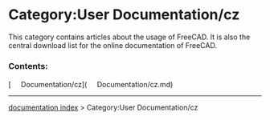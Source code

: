 # Category:User Documentation/cz
This category contains articles about the usage of FreeCAD. It is also the central download list for the online documentation of FreeCAD.

### Contents:

[<img src="images/Property.png" style="width:16px"> Documentation/cz](<img src="images/Property.png" style="width:16px"> Documentation/cz.md)

---
[documentation index](../README.md) > Category:User Documentation/cz
